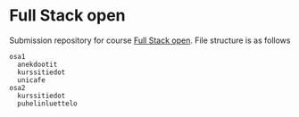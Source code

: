 # Full Stack open
Submission repository for course [Full Stack open](https://fullstackopen.com/en/). File structure is as follows
````
osa1
  anekdootit
  kurssitiedot
  unicafe
osa2
  kurssitiedot
  puhelinluettelo